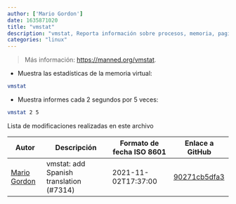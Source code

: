 ```yaml
---
author: ['Mario Gordon']
date: 1635871020
title: "vmstat"
description: "vmstat, Reporta información sobre procesos, memoria, paginación, IO en bloque, traps, discos y actividad del CPU."
categories: "linux"
---
```

> Más información: <https://manned.org/vmstat>.

- Muestra las estadísticas de la memoria virtual:

```bash
vmstat
```

- Muestra informes cada 2 segundos por 5 veces:

```bash
vmstat 2 5
```
Lista de modificaciones realizadas en este archivo


Autor | Descripción | Formato de fecha ISO 8601 | Enlace a GitHub
------|-----|-----|-----
[Mario Gordon](mailto:80539604+maegop@users.noreply.github.com) | vmstat: add Spanish translation (#7314) | 2021-11-02T17:37:00 | [90271cb5dfa3](https://github.com/tldr-pages/tldr/commit/90271cb5dfa319805144402710a7adea902dc0fc)

